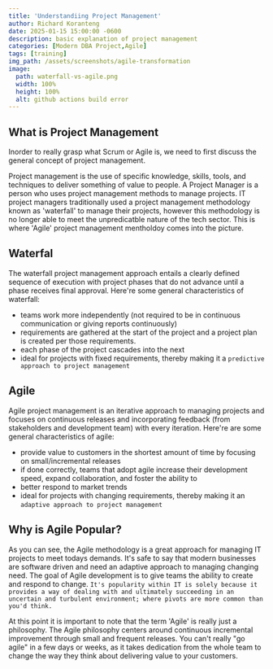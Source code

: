 ```yaml
---
title: 'Understandiing Project Management'
author: Richard Koranteng
date: 2025-01-15 15:00:00 -0600
description: basic explanation of project management
categories: [Modern DBA Project,Agile]
tags: [training]
img_path: /assets/screenshots/agile-transformation
image:
  path: waterfall-vs-agile.png
  width: 100%
  height: 100%
  alt: github actions build error
---
```


## What is Project Management
Inorder to really grasp what Scrum or Agile is, we need to first discuss the general concept of project management.

Project management is the use of specific knowledge, skills, tools, and techniques to deliver something of value to people. A Project Manager is a person who uses project management methods to manage projects. IT project managers traditionally used a project management methodology known as 'waterfall' to manage their projects, however this methodology is no longer able to meet the unpredicatble nature of the tech sector. This is where 'Agile' project management mentholdoy comes into the picture. 

## Waterfal
The waterfall project management approach entails a clearly defined sequence of execution with project phases that do not advance until a phase receives final approval. Here're some general characteristics of waterfall:

- teams work more independently (not required to be in continuous communication or giving reports continuously)
- requirements are gathered at the start of the project and a project plan is created per those requirements.
- each phase of the project cascades into the next
- ideal for projects with fixed requirements, thereby making it a `predictive approach to project management`

## Agile
Agile project management is an iterative approach to managing projects and focuses on continuous releases and incorporating  feedback (from stakeholders and development team) with every iteration. Here're are some general characteristics of agile:

- provide value to customers in the shortest amount of time by focusing on small/incremental releases
- if done correctly, teams that adopt agile increase their development speed, expand collaboration, and foster the ability to
- better respond to market trends
- ideal for projects with changing requirements, thereby making it an `adaptive approach to project management`

## Why is Agile Popular?
As you can see, the Agile methodology is a great approach for managing IT projects to meet todays demands. It's safe to say that modern businesses are software driven and need an adaptive approach to managing changing need. The goal of Agile development is to give teams the ability to create and respond to change. `It's popularity within IT is solely because it provides a way of dealing with and ultimately succeeding in an uncertain and turbulent environment; where pivots are more common than you'd think.`

At this point it is important to note that the term 'Agile' is really just a philosophy. The Agile philosophy centers around continuous incremental improvement through small and frequent releases. You can't really "go agile" in a few days or weeks, as it takes dedication from the whole team to change the way they think about delivering value to your customers.